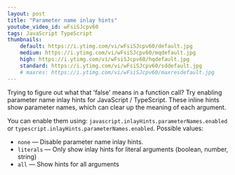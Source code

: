 ```yaml
---
layout: post
title: "Parameter name inlay hints"
youtube_video_id: wFsiSJcpv60
tags: JavaScript TypeScript
thumbnails:
    default: https://i.ytimg.com/vi/wFsiSJcpv60/default.jpg
    medium: https://i.ytimg.com/vi/wFsiSJcpv60/mqdefault.jpg
    high: https://i.ytimg.com/vi/wFsiSJcpv60/hqdefault.jpg
    standard: https://i.ytimg.com/vi/wFsiSJcpv60/sddefault.jpg
    # maxres: https://i.ytimg.com/vi/wFsiSJcpv60/maxresdefault.jpg
---
```


Trying to figure out what that 'false' means in a function call? Try enabling parameter name inlay hints for JavaScript / TypeScript. These inline hints show parameter names, which can clear up the meaning of each argument.

You can enable them using: `javascript.inlayHints.parameterNames.enabled`
or `typescript.inlayHints.parameterNames.enabled`. Possible values:

- `none` — Disable parameter name inlay hints.
- `literals` — Only show inlay hints for literal arguments (boolean, number, string)
- `all` — Show hints for all arguments
